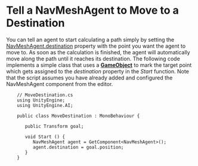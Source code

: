 # Tell a NavMeshAgent to Move to a Destination

You can tell an agent to start calculating a path simply by setting the [NavMeshAgent.destination](https://docs.unity3d.com/ScriptReference/AI.NavMeshAgent-destination.html) property with the point you want the agent to move to. As soon as the calculation is finished, the agent will automatically move along the path until it reaches its destination. The following code implements a simple class that uses a [**GameObject**][1] to mark the target point which gets assigned to the _destination_ property in the _Start_ function. Note that the script assumes you have already added and configured the NavMeshAgent component from the editor.

```
    // MoveDestination.cs
    using UnityEngine;
    using UnityEngine.AI;
    
    public class MoveDestination : MonoBehaviour {
       
       public Transform goal;
       
       void Start () {
          NavMeshAgent agent = GetComponent<NavMeshAgent>();
          agent.destination = goal.position; 
       }
    }
```

[1]: https://docs.unity3d.com/Manual/class-GameObject.html "The fundamental object in Unity scenes, which can represent characters, props, scenery, cameras, waypoints, and more. A GameObject’s functionality is defined by the Components attached to it."